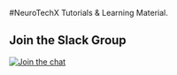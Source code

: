 #NeuroTechX Tutorials &amp; Learning Material. 

## Join the Slack Group

[![Join the chat](https://neurotechx.herokuapp.com/badge.svg)](https://neurotechx.herokuapp.com/)
